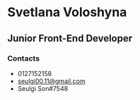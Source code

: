 # Svetlana Voloshyna
## Junior Front-End Developer
### Contacts
* 0127152158
* seulgi00.11@gmail.com
* Seulgi Son#7548